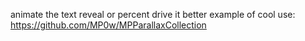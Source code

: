 animate the text reveal or percent drive it
better example of cool use:
https://github.com/MP0w/MPParallaxCollection
